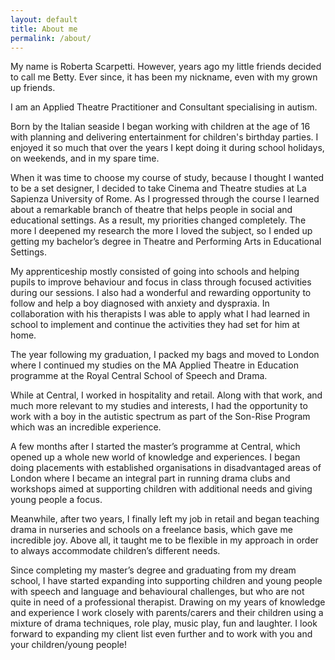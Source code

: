 ```yaml
---
layout: default
title: About me
permalink: /about/
---
```

My name is Roberta Scarpetti. However, years ago my little friends decided to call me Betty. Ever since, it has been my nickname, even with my grown up friends.

I am an Applied Theatre Practitioner and Consultant specialising in autism.

Born by the Italian seaside I began working with children at the age of 16 with planning and delivering entertainment for children's birthday parties. I enjoyed it so much that over the years I kept doing it during school holidays, on weekends, and in my spare time.

When it was time to choose my course of study, because I thought I wanted to be a set designer, I decided to take Cinema and Theatre studies at La Sapienza University of Rome. As I progressed through the course I learned about a remarkable branch of theatre that helps people in social and educational settings. As a result, my priorities changed completely. The more I deepened my research the more I loved the subject, so I ended up getting my bachelor’s degree in Theatre and Performing Arts in Educational Settings.

My apprenticeship mostly consisted of going into schools and helping pupils to improve behaviour and focus in class through focused activities during our sessions. I also had a wonderful and rewarding opportunity to follow and help a boy diagnosed with anxiety and dyspraxia. In collaboration with his therapists I was able to apply what I had learned in school to implement and continue the activities they had set for him at home.

The year following my graduation, I packed my bags and moved to London where I continued my studies on the MA Applied Theatre in Education programme at the Royal Central School of Speech and Drama.

While at Central, I worked in hospitality and retail. Along with that work, and much more relevant to my studies and interests, I had the opportunity to work with a boy in the autistic spectrum as part of the Son-Rise Program which was an incredible experience.

A few months after I started the master’s programme at Central, which opened up a whole new world of knowledge and experiences. I began doing placements with established organisations in disadvantaged areas of London where I became an integral part in running drama clubs and workshops aimed at supporting children with additional needs and giving young people a focus.

Meanwhile, after two years, I finally left my job in retail and began teaching drama in nurseries and schools on a freelance basis, which gave me incredible joy. Above all, it taught me to be flexible in my approach in order to always accommodate children’s different needs.

Since completing my master’s degree and graduating from my dream school, I have started expanding into supporting children and young people with speech and language and behavioural challenges, but who are not quite in need of a professional therapist. Drawing on my years of knowledge and experience I work closely with parents/carers and their children using a mixture of drama techniques, role play, music play, fun and laughter. I look forward to expanding my client list even further and to work with you and your children/young people!
